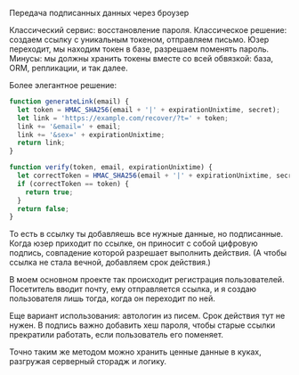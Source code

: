 Передача подписанных данных через броузер

Классический сервис: восстановление пароля. Классическое решение: создаем ссылку с уникальным токеном, отправляем письмо. Юзер переходит, мы находим токен в базе, разрешаем поменять пароль. Минусы: мы должны хранить токены вместе со всей обвязкой: база, ORM, репликации, и так далее.

Более элегантное решение:

```javascript
function generateLink(email) {
  let token = HMAC_SHA256(email + '|' + expirationUnixtime, secret);
  let link = 'https://example.com/recover/?t=' + token;
  link += '&email=' + email;
  link += '&sex=' + expirationUnixtime;
  return link;
}

function verify(token, email, expirationUnixtime) {
  let correctToken = HMAC_SHA256(email + '|' + expirationUnixtime, secret);
  if (correctToken == token) {
    return true;
  }
  return false;
}
```

То есть в ссылку ты добавляешь все нужные данные, но подписанные. Когда юзер приходит по ссылке, он приносит с собой цифровую подпись, совпадение которой разрешает выполнить действия. (А чтобы ссылка не стала вечной, добавляем срок действия.)

В моем основном проекте так происходит регистрация пользователей. Посетитель вводит почту, ему отправляется ссылка, и я создаю пользователя лишь тогда, когда он переходит по ней.

Еще вариант использования: автологин из писем. Срок действия тут не нужен. В подпись важно добавить хеш пароля, чтобы старые ссылки прекратили работать, если пользователь его поменяет.

Точно таким же методом можно хранить ценные данные в куках, разгружая серверный сторадж и логику.
